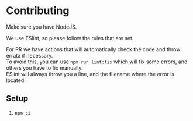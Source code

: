 # Contributing

Make sure you have NodeJS.

We use ESlint, so please follow the rules that are set.

For PR we have actions that will automatically check the code and throw errata if necessary.  
To avoid this, you can use `npm run lint:fix` which will fix some errors, and others you have to fix manually.    
ESlint will always throw you a line, and the filename where the error is located.  

## Setup

1. `npm ci`
